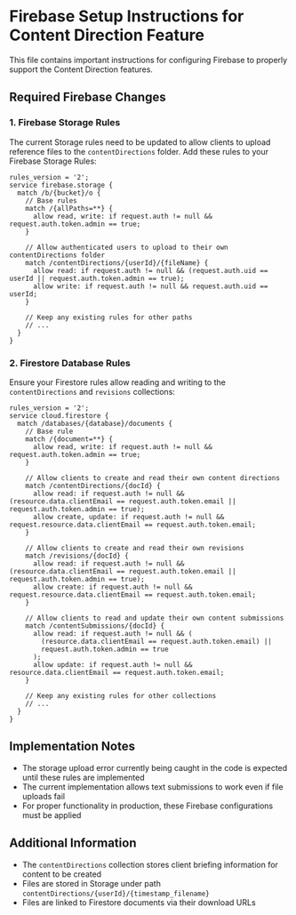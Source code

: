 # Firebase Setup Instructions for Content Direction Feature

This file contains important instructions for configuring Firebase to properly support the Content Direction features.

## Required Firebase Changes

### 1. Firebase Storage Rules

The current Storage rules need to be updated to allow clients to upload reference files to the `contentDirections` folder. Add these rules to your Firebase Storage Rules:

```
rules_version = '2';
service firebase.storage {
  match /b/{bucket}/o {
    // Base rules
    match /{allPaths=**} {
      allow read, write: if request.auth != null && request.auth.token.admin == true;
    }
    
    // Allow authenticated users to upload to their own contentDirections folder
    match /contentDirections/{userId}/{fileName} {
      allow read: if request.auth != null && (request.auth.uid == userId || request.auth.token.admin == true);
      allow write: if request.auth != null && request.auth.uid == userId;
    }
    
    // Keep any existing rules for other paths
    // ...
  }
}
```

### 2. Firestore Database Rules

Ensure your Firestore rules allow reading and writing to the `contentDirections` and `revisions` collections:

```
rules_version = '2';
service cloud.firestore {
  match /databases/{database}/documents {
    // Base rule
    match /{document=**} {
      allow read, write: if request.auth != null && request.auth.token.admin == true;
    }
    
    // Allow clients to create and read their own content directions
    match /contentDirections/{docId} {
      allow read: if request.auth != null && (resource.data.clientEmail == request.auth.token.email || request.auth.token.admin == true);
      allow create, update: if request.auth != null && request.resource.data.clientEmail == request.auth.token.email;
    }
    
    // Allow clients to create and read their own revisions
    match /revisions/{docId} {
      allow read: if request.auth != null && (resource.data.clientEmail == request.auth.token.email || request.auth.token.admin == true);
      allow create: if request.auth != null && request.resource.data.clientEmail == request.auth.token.email;
    }
    
    // Allow clients to read and update their own content submissions
    match /contentSubmissions/{docId} {
      allow read: if request.auth != null && (
        (resource.data.clientEmail == request.auth.token.email) || 
        request.auth.token.admin == true
      );
      allow update: if request.auth != null && resource.data.clientEmail == request.auth.token.email;
    }
    
    // Keep any existing rules for other collections
    // ...
  }
}
```

## Implementation Notes

- The storage upload error currently being caught in the code is expected until these rules are implemented
- The current implementation allows text submissions to work even if file uploads fail
- For proper functionality in production, these Firebase configurations must be applied

## Additional Information

- The `contentDirections` collection stores client briefing information for content to be created
- Files are stored in Storage under path `contentDirections/{userId}/{timestamp_filename}`
- Files are linked to Firestore documents via their download URLs
